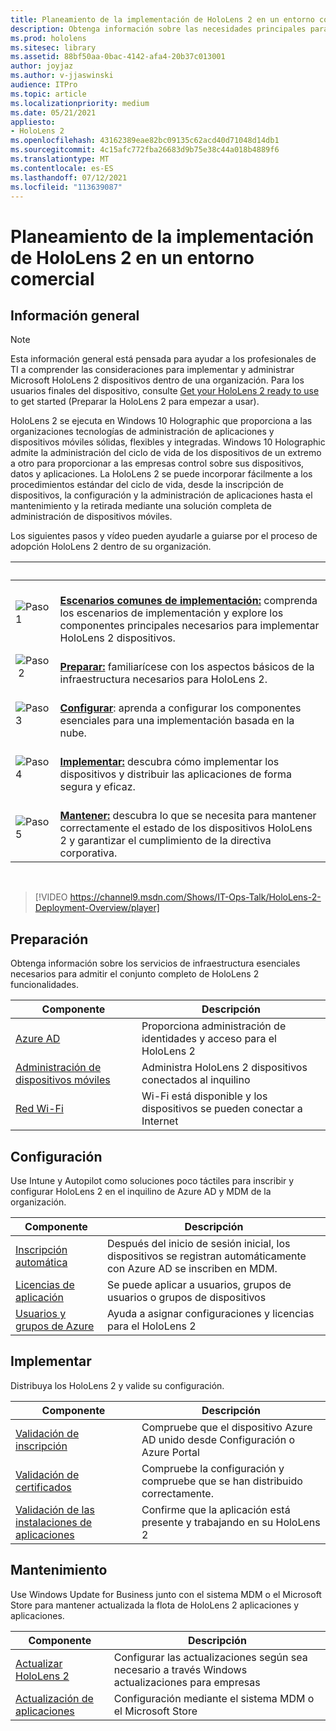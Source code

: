 ```yaml
---
title: Planeamiento de la implementación de HoloLens 2 en un entorno comercial
description: Obtenga información sobre las necesidades principales para implementar y administrar HoloLens en entornos empresariales, incluida la infraestructura, Azure Active Directory y la administración de dispositivos móviles.
ms.prod: hololens
ms.sitesec: library
ms.assetid: 88bf50aa-0bac-4142-afa4-20b37c013001
author: joyjaz
ms.author: v-jjaswinski
audience: ITPro
ms.topic: article
ms.localizationpriority: medium
ms.date: 05/21/2021
appliesto:
- HoloLens 2
ms.openlocfilehash: 43162389eae82bc09135c62acd40d71048d14db1
ms.sourcegitcommit: 4c15afc772fba26683d9b75e38c44a018b4889f6
ms.translationtype: MT
ms.contentlocale: es-ES
ms.lasthandoff: 07/12/2021
ms.locfileid: "113639087"
---
```

# <a name="planning-hololens-2-deployment-in-a-commercial-environment"></a>Planeamiento de la implementación de HoloLens 2 en un entorno comercial

## <a name="overview"></a>Información general

> [!NOTE]
> Esta información general está pensada para ayudar a los profesionales de TI a comprender las consideraciones para implementar y administrar Microsoft HoloLens 2 dispositivos dentro de una organización. Para los usuarios finales del dispositivo, consulte [Get your HoloLens 2 ready to use](hololens2-setup.md) to get started (Preparar la HoloLens 2 para empezar a usar).

HoloLens 2 se ejecuta en Windows 10 Holographic que proporciona a las organizaciones tecnologías de administración de aplicaciones y dispositivos móviles sólidas, flexibles y integradas. Windows 10 Holographic admite la administración del ciclo de vida de los dispositivos de un extremo a otro para proporcionar a las empresas control sobre sus dispositivos, datos y aplicaciones. La HoloLens 2 se puede incorporar fácilmente a los procedimientos estándar del ciclo de vida, desde la inscripción de dispositivos, la configuración y la administración de aplicaciones hasta el mantenimiento y la retirada mediante una solución completa de administración de dispositivos móviles.

Los siguientes pasos y vídeo pueden ayudarle a guiarse por el proceso de adopción HoloLens 2 dentro de su organización.

| &nbsp; | &nbsp; |
|--|--|
| ![Paso 1](images/1green.png)| <br/> **[Escenarios comunes de implementación:](hololens-requirements.md)** comprenda los escenarios de implementación y explore los componentes principales necesarios para implementar HoloLens 2 dispositivos. |
| ![Paso 2](images/2green.png)| <br/> **[Preparar:](#prepare)** familiarícese con los aspectos básicos de la infraestructura necesarios para HoloLens 2. |
| ![Paso 3](images/3green.png) | <br/> **[Configurar](#configure)**: aprenda a configurar los componentes esenciales para una implementación basada en la nube. |
| ![Paso 4](images/4green.png) | <br/> **[Implementar:](#deploy)** descubra cómo implementar los dispositivos y distribuir las aplicaciones de forma segura y eficaz. |
| ![Paso 5](images/5green.png) | <br/> **[Mantener:](#maintain)** descubra lo que se necesita para mantener correctamente el estado de los dispositivos HoloLens 2 y garantizar el cumplimiento de la directiva corporativa. |

<br/>

> [!VIDEO https://channel9.msdn.com/Shows/IT-Ops-Talk/HoloLens-2-Deployment-Overview/player]

## <a name="prepare"></a>Preparación

Obtenga información sobre los servicios de infraestructura esenciales necesarios para admitir el conjunto completo de HoloLens 2 funcionalidades.

| Componente | Descripción |
|-----------|------------|
| [Azure AD](hololens-identity.md) | Proporciona administración de identidades y acceso para el HoloLens 2  |
| [Administración de dispositivos móviles](hololens-mdm-configure.md)| Administra HoloLens 2 dispositivos conectados al inquilino  |
| [Red Wi-Fi](hololens-commercial-infrastructure.md)| Wi-Fi está disponible y los dispositivos se pueden conectar a Internet  |

## <a name="configure"></a>Configuración

Use Intune y Autopilot como soluciones poco táctiles para inscribir y configurar HoloLens 2 en el inquilino de Azure AD y MDM de la organización.

| Componente | Descripción |
|-----------|------------|
| [Inscripción automática](hololens-enroll-mdm.md#auto-enrollment-in-mdm) | Después del inicio de sesión inicial, los dispositivos se registran automáticamente con Azure AD se inscriben en MDM.  |
| [Licencias de aplicación](hololens2-cloud-connected-configure.md#application-licenses)| Se puede aplicar a usuarios, grupos de usuarios o grupos de dispositivos  |
| [Usuarios y grupos de Azure](hololens2-cloud-connected-configure.md#azure-users-and-groups) | Ayuda a asignar configuraciones y licencias para el HoloLens 2  |

## <a name="deploy"></a>Implementar

Distribuya los HoloLens 2 y valide su configuración. 

| Componente | Descripción |
|-----------|------------|
| [Validación de inscripción](hololens2-corp-connected-deploy.md#enrollment-validation) | Compruebe que el dispositivo Azure AD unido desde Configuración o Azure Portal |
| [Validación de certificados](hololens2-corp-connected-deploy.md#wi-fi-certificate-validation) | Compruebe la configuración y compruebe que se han distribuido correctamente. |
| [Validación de las instalaciones de aplicaciones](hololens2-corp-connected-deploy.md#validate-lob-app-install) | Confirme que la aplicación está presente y trabajando en su HoloLens 2 |

## <a name="maintain"></a>Mantenimiento

Use Windows Update for Business junto con el sistema MDM o el Microsoft Store para mantener actualizada la flota de HoloLens 2 aplicaciones y aplicaciones.

| Componente | Descripción |
|-----------|------------|
| [Actualizar HoloLens 2](hololens-updates.md) | Configurar las actualizaciones según sea necesario a través Windows actualizaciones para empresas |
| [Actualización de aplicaciones](app-deploy-overview.md) | Configuración mediante el sistema MDM o el Microsoft Store
